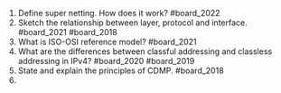 1. Define super netting. How does it work? #board_2022 
2. Sketch the relationship between layer, protocol and interface. #board_2021 #board_2018 
3. What is ISO-OSI reference model? #board_2021 
4. What are the differences between classful addressing and classless addressing in IPv4? #board_2020 #board_2019 
5. State and explain the principles of CDMP. #board_2018 
6. 